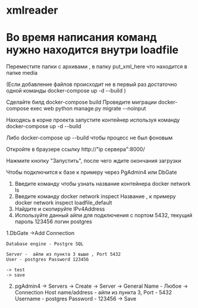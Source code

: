 # xmlreader
# Во время написания команд нужно находится внутри loadfile 
Переместите папки с архивами , в папку put_xml_here что находится в папке media


(Если добавление файлов происходит не в первый раз достаточно одной команды docker-compose up -d  --build	)

Сделайте билд  docker-compose build
Проведите миграции docker-compose exec web python manage.py migrate --noinput

Находясь в корне проекта запустите контейнер используя команду docker-compose up -d  --build


Либо docker-compose up --build чтобы процесс не был фоновым

Откройте в браузере ссылку http://"ip сервера":8000/

Нажмите кнопку "Запустить", после чего ждите окончания загрузки


Чтобы подключится к базе к примеру через PgAdmin4 или DbGate
1. Введите команду чтобы узнать название контейнера docker network ls
2. Введите команду docker network inspect Название , к примеру docker network inspect loadfile_default
3. Найдите и скопируйте IPv4Address
4. Используйте данный айпи для подключения с портом 5432, текущий пароль 123456 логин postgres

1.DbGate 
	->Add Connection

	Database engine - Postgre SQL

	Server -  айпи из пункта 3 выше , Port 5432
	User - postgres Password 123456

	-> test
	-> save

2. pgAdmin4
	 -> Servers -> Create -> Server
	 -> General
	 Name - Любое
	 -> Connection
	 Host name/address - айпи из пункта 3,
	 Port - 5432
	 Username - postgres
	 Password - 123456
	 -> Save
